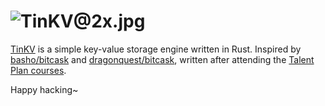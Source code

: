 # ![TinKV@2x.jpg](https://i.loli.net/2020/06/08/3hYVFNurxGoLei7.jpg)

[TinKV](https://github.com/iFaceless/tinkv) is a simple key-value storage engine written in Rust. Inspired by [basho/bitcask](https://github.com/basho/bitcask) and [dragonquest/bitcask](https://github.com/dragonquest/bitcask), written after attending the [Talent Plan courses](https://github.com/pingcap/talent-plan). 

Happy hacking~
